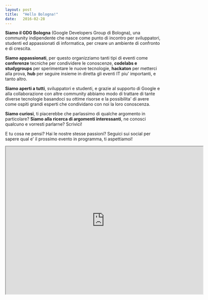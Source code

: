 ```yaml
---
layout: post
title:  "Hello Bologna!"
date:   2016-02-28
---
```

**Siamo il GDG Bologna** (Google Developers Group di Bologna), una community indipendente che nasce come punto di incontro per sviluppatori, studenti ed appassionati di informatica, per creare un ambiente di confronto e di crescita.

**Siamo appassionati**, per questo organizziamo tanti tipi di eventi come **conferenze** tecniche per condividere le conoscenze, **codelabs e studygroups** per sperimentare le nuove tecnologie, **hackaton** per metterci alla prova, **hub** per seguire insieme in diretta gli eventi IT piu' importanti, e tanto altro.

**Siamo aperti a tutti**, sviluppatori e studenti, e grazie al supporto di Google e alla collaborazione con altre community abbiamo modo di trattare di tante diverse tecnologie basandoci su ottime risorse e la possibilita' di avere come ospiti grandi esperti che condividano con noi la loro conoscenza.

**Siamo curiosi**, ti piacerebbe che parlassimo di qualche argomento in particolare?
**Siamo alla ricerca di argomenti interessanti**, ne conosci qualcuno e vorresti parlarne?
Scrivici!

E tu cosa ne pensi? Hai le nostre stesse passioni?
Seguici sui social per sapere qual e' il prossimo evento in programma, ti aspettiamoi!


<iframe src="https://www.google.com/maps/d/u/0/embed?mid=zYqxIJZmpTVI.kGhUu_bLLyCQ" width="640" height="480"></iframe>
